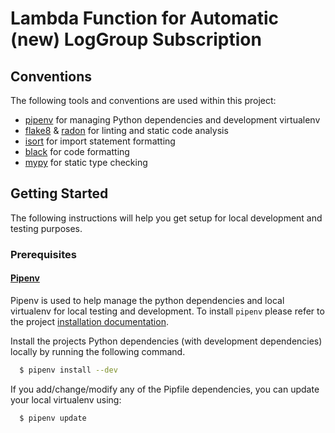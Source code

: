 # Lambda Function for Automatic (new) LogGroup Subscription

## Conventions

The following tools and conventions are used within this project:

- [pipenv](https://github.com/pypa/pipenv) for managing Python dependencies and development virtualenv
- [flake8](https://github.com/PyCQA/flake8) & [radon](https://github.com/rubik/radon) for linting and static code analysis
- [isort](https://github.com/timothycrosley/isort) for import statement formatting
- [black](https://github.com/ambv/black) for code formatting
- [mypy](https://github.com/python/mypy) for static type checking

## Getting Started

The following instructions will help you get setup for local development and testing purposes.

### Prerequisites

#### [Pipenv](https://github.com/pypa/pipenv)

Pipenv is used to help manage the python dependencies and local virtualenv for local testing and development. To install `pipenv` please refer to the project [installation documentation](https://github.com/pypa/pipenv#installation).

Install the projects Python dependencies (with development dependencies) locally by running the following command.

```bash
  $ pipenv install --dev
```

If you add/change/modify any of the Pipfile dependencies, you can update your local virtualenv using:

```bash
  $ pipenv update
```
